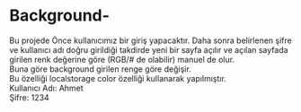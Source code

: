 # Background-
Bu projede Önce kullanıcımız bir giriş yapacaktır. Daha sonra belirlenen şifre ve kullanıcı adı doğru girildiği takdirde yeni bir sayfa açılır ve açılan sayfada 
girilen renk değerine göre (RGB/# de olabilir) manuel de olur. <br> Buna göre background girilen renge göre değişir. <br> Bu özelliği localstorage color özelliği kullanarak yapılmıştır. <br>
Kullanıcı Adı: Ahmet <br>
Şifre: 1234
